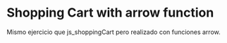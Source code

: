 # Shopping Cart with arrow function

Mismo ejercicio que js_shoppingCart pero realizado con funciones arrow.
